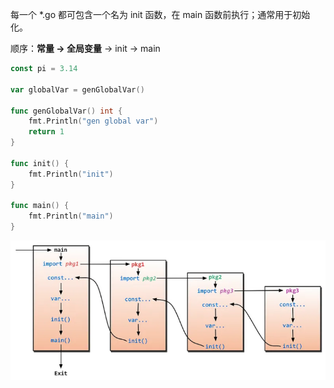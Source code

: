 每一个 *.go 都可包含一个名为 init 函数，在 main 函数前执行；通常用于初始化。

顺序：**常量 → 全局变量** → init → main

```go
const pi = 3.14

var globalVar = genGlobalVar()

func genGlobalVar() int {
	fmt.Println("gen global var")
	return 1
}

func init() {
	fmt.Println("init")
}

func main() {
	fmt.Println("main")
}
```

![image-20240628101322755](./init.assets/image-20240628101322755.png)